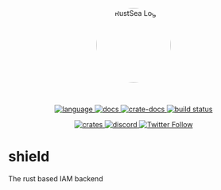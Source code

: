 <p align="center">
<img style="border-radius: 100%; height: 150px; width: 150px;" width="300" src="https://avatars.githubusercontent.com/u/146738056?s=400&u=b522593c40f58d23186890a52cf989a904ee130c&v=4" alt="RustSea Logo"/>
</p>
<br>
<p align="center">
  <a href="https://github.com/RustSea/shield/search?l=rust">
    <img alt="language" src="https://img.shields.io/badge/language-Rust-orange.svg">
  </a>
  <a href="https://shield-docs.RustSea.com/">
    <img alt="docs" src="https://img.shields.io/badge/docs-shield.RustSea.com-cyan">
  </a>
  <a href="https://docs.rs/rust-shield">
    <img alt="crate-docs" src="https://img.shields.io/badge/docs-docs.rs-orange">
  </a>
  <a href="https://circleci.com/gh/RustSea/shield">
    <img alt="build status" src="https://circleci.com/gh/RustSea/shield.svg?style=shield"/>
  </a>
</p>
<p align="center">
  <a href="https://crates.io/crates/rust-shield">
    <img alt="crates" src="https://img.shields.io/crates/d/rust-shield">
  </a>
  <a href="https://discord.gg/9nenPTfe">
    <img alt="discord" src="https://img.shields.io/discord/1158400174729744537?logo=discord"/>
  </a>
  <a href="https://twitter.com/rustsea_hq">
    <img alt="Twitter Follow" src="https://img.shields.io/twitter/follow/rustsea_hq">
  </a>
</p>
<!-- markdownlint-restore -->

# shield
The rust based IAM backend
